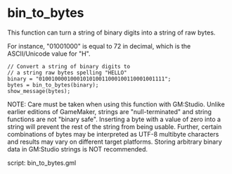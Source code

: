 bin_to_bytes
============

This function can turn a string of binary digits into a string of raw bytes.

For instance, "01001000" is equal to 72 in decimal, which is the ASCII/Unicode 
value for "H".

    // Convert a string of binary digits to 
    // a string raw bytes spelling "HELLO"
    binary = "0100100001000101010011000100110001001111";
    bytes = bin_to_bytes(binary);
    show_message(bytes);

NOTE: Care must be taken when using this function with GM:Studio. Unlike 
earlier editions of GameMaker, strings are "null-terminated" and string
functions are not "binary safe". Inserting a byte with a value of zero into 
a string will prevent the rest of the string from being usable. Further, 
certain combinations of bytes may be interpreted as UTF-8 multibyte characters
and results may vary on different target platforms. Storing arbitrary binary
data in GM:Studio strings is NOT recommended.
    
script: bin_to_bytes.gml
